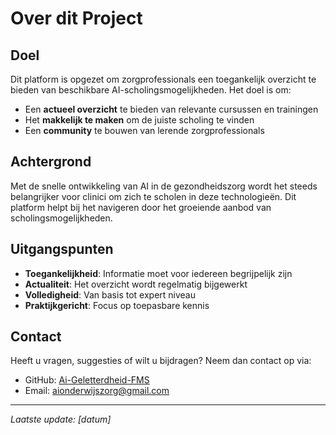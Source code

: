 # Over dit Project

## Doel

Dit platform is opgezet om zorgprofessionals een toegankelijk overzicht te bieden van beschikbare AI-scholingsmogelijkheden. Het doel is om:

- Een **actueel overzicht** te bieden van relevante cursussen en trainingen
- Het **makkelijk te maken** om de juiste scholing te vinden
- Een **community** te bouwen van lerende zorgprofessionals

## Achtergrond

Met de snelle ontwikkeling van AI in de gezondheidszorg wordt het steeds belangrijker voor clinici om zich te scholen in deze technologieën. Dit platform helpt bij het navigeren door het groeiende aanbod van scholingsmogelijkheden.

## Uitgangspunten

- **Toegankelijkheid**: Informatie moet voor iedereen begrijpelijk zijn
- **Actualiteit**: Het overzicht wordt regelmatig bijgewerkt
- **Volledigheid**: Van basis tot expert niveau
- **Praktijkgericht**: Focus op toepasbare kennis

## Contact

Heeft u vragen, suggesties of wilt u bijdragen? Neem dan contact op via:
- GitHub: [Ai-Geletterdheid-FMS](https://github.com/ajsvdk/Ai-Geletterdheid-FMS)
- Email: [aionderwijszorg@gmail.com](mailto:aionderwijszorg@gmail.com)

---

*Laatste update: [datum]* 